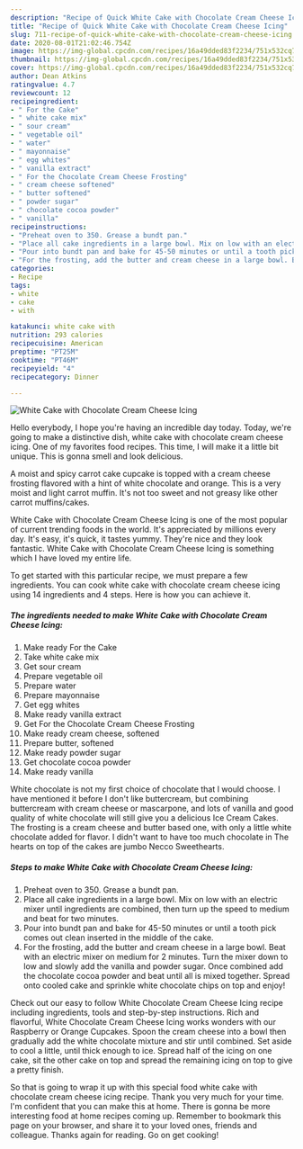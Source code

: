 ```yaml
---
description: "Recipe of Quick White Cake with Chocolate Cream Cheese Icing"
title: "Recipe of Quick White Cake with Chocolate Cream Cheese Icing"
slug: 711-recipe-of-quick-white-cake-with-chocolate-cream-cheese-icing
date: 2020-08-01T21:02:46.754Z
image: https://img-global.cpcdn.com/recipes/16a49dded83f2234/751x532cq70/white-cake-with-chocolate-cream-cheese-icing-recipe-main-photo.jpg
thumbnail: https://img-global.cpcdn.com/recipes/16a49dded83f2234/751x532cq70/white-cake-with-chocolate-cream-cheese-icing-recipe-main-photo.jpg
cover: https://img-global.cpcdn.com/recipes/16a49dded83f2234/751x532cq70/white-cake-with-chocolate-cream-cheese-icing-recipe-main-photo.jpg
author: Dean Atkins
ratingvalue: 4.7
reviewcount: 12
recipeingredient:
- " For the Cake"
- " white cake mix"
- " sour cream"
- " vegetable oil"
- " water"
- " mayonnaise"
- " egg whites"
- " vanilla extract"
- " For the Chocolate Cream Cheese Frosting"
- " cream cheese softened"
- " butter softened"
- " powder sugar"
- " chocolate cocoa powder"
- " vanilla"
recipeinstructions:
- "Preheat oven to 350. Grease a bundt pan."
- "Place all cake ingredients in a large bowl. Mix on low with an electric mixer until ingredients are combined, then turn up the speed to medium and beat for two minutes."
- "Pour into bundt pan and bake for 45-50 minutes or until a tooth pick comes out clean inserted in the middle of the cake."
- "For the frosting, add the butter and cream cheese in a large bowl. Beat with an electric mixer on medium for 2 minutes. Turn the mixer down to low and slowly add the vanilla and powder sugar. Once combined add the chocolate cocoa powder and beat until all is mixed together. Spread onto cooled cake and sprinkle white chocolate chips on top and enjoy!"
categories:
- Recipe
tags:
- white
- cake
- with

katakunci: white cake with 
nutrition: 293 calories
recipecuisine: American
preptime: "PT25M"
cooktime: "PT46M"
recipeyield: "4"
recipecategory: Dinner

---
```



![White Cake with Chocolate Cream Cheese Icing](https://img-global.cpcdn.com/recipes/16a49dded83f2234/751x532cq70/white-cake-with-chocolate-cream-cheese-icing-recipe-main-photo.jpg)

Hello everybody, I hope you're having an incredible day today. Today, we're going to make a distinctive dish, white cake with chocolate cream cheese icing. One of my favorites food recipes. This time, I will make it a little bit unique. This is gonna smell and look delicious.

A moist and spicy carrot cake cupcake is topped with a cream cheese frosting flavored with a hint of white chocolate and orange. This is a very moist and light carrot muffin. It&#39;s not too sweet and not greasy like other carrot muffins/cakes.

White Cake with Chocolate Cream Cheese Icing is one of the most popular of current trending foods in the world. It's appreciated by millions every day. It's easy, it's quick, it tastes yummy. They're nice and they look fantastic. White Cake with Chocolate Cream Cheese Icing is something which I have loved my entire life.


To get started with this particular recipe, we must prepare a few ingredients. You can cook white cake with chocolate cream cheese icing using 14 ingredients and 4 steps. Here is how you can achieve it.

<!--inarticleads1-->

##### The ingredients needed to make White Cake with Chocolate Cream Cheese Icing:

1. Make ready  For the Cake
1. Take  white cake mix
1. Get  sour cream
1. Prepare  vegetable oil
1. Prepare  water
1. Prepare  mayonnaise
1. Get  egg whites
1. Make ready  vanilla extract
1. Get  For the Chocolate Cream Cheese Frosting
1. Make ready  cream cheese, softened
1. Prepare  butter, softened
1. Make ready  powder sugar
1. Get  chocolate cocoa powder
1. Make ready  vanilla


White chocolate is not my first choice of chocolate that I would choose. I have mentioned it before I don&#39;t like buttercream, but combining buttercream with cream cheese or mascarpone, and lots of vanilla and good quality of white chocolate will still give you a delicious Ice Cream Cakes. The frosting is a cream cheese and butter based one, with only a little white chocolate added for flavor. I didn&#39;t want to have too much chocolate in The hearts on top of the cakes are jumbo Necco Sweethearts. 

<!--inarticleads2-->

##### Steps to make White Cake with Chocolate Cream Cheese Icing:

1. Preheat oven to 350. Grease a bundt pan.
1. Place all cake ingredients in a large bowl. Mix on low with an electric mixer until ingredients are combined, then turn up the speed to medium and beat for two minutes.
1. Pour into bundt pan and bake for 45-50 minutes or until a tooth pick comes out clean inserted in the middle of the cake.
1. For the frosting, add the butter and cream cheese in a large bowl. Beat with an electric mixer on medium for 2 minutes. Turn the mixer down to low and slowly add the vanilla and powder sugar. Once combined add the chocolate cocoa powder and beat until all is mixed together. Spread onto cooled cake and sprinkle white chocolate chips on top and enjoy!


Check out our easy to follow White Chocolate Cream Cheese Icing recipe including ingredients, tools and step-by-step instructions. Rich and flavorful, White Chocolate Cream Cheese Icing works wonders with our Raspberry or Orange Cupcakes. Spoon the cream cheese into a bowl then gradually add the white chocolate mixture and stir until combined. Set aside to cool a little, until thick enough to ice. Spread half of the icing on one cake, sit the other cake on top and spread the remaining icing on top to give a pretty finish. 

So that is going to wrap it up with this special food white cake with chocolate cream cheese icing recipe. Thank you very much for your time. I'm confident that you can make this at home. There is gonna be more interesting food at home recipes coming up. Remember to bookmark this page on your browser, and share it to your loved ones, friends and colleague. Thanks again for reading. Go on get cooking!
